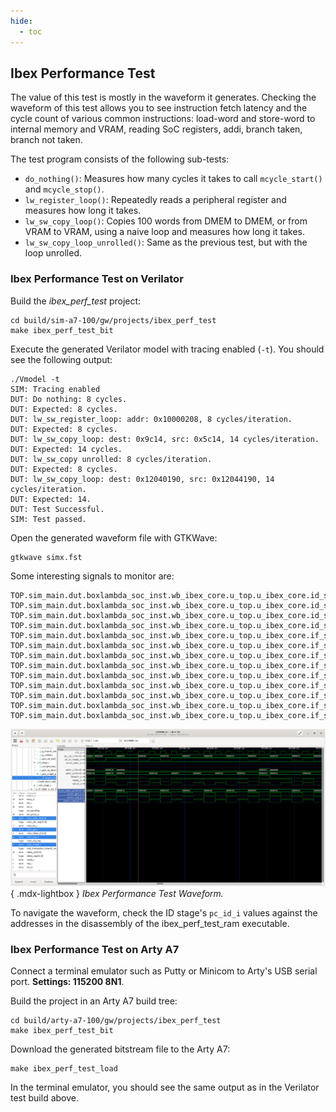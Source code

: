 ```yaml
---
hide:
  - toc
---
```


## Ibex Performance Test

The value of this test is mostly in the waveform it generates. Checking the waveform of this test allows you to see instruction fetch latency and the cycle count of various common instructions: load-word and store-word to internal memory and VRAM, reading SoC registers, addi, branch taken, branch not taken.

The test program consists of the following sub-tests:

- `do_nothing()`: Measures how many cycles it takes to call `mcycle_start()` and `mcycle_stop()`.
- `lw_register_loop()`: Repeatedly reads a peripheral register and measures how long it takes.
- `lw_sw_copy_loop()`: Copies 100 words from DMEM to DMEM, or from VRAM to VRAM, using a naive loop and measures how long it takes.
- `lw_sw_copy_loop_unrolled()`: Same as the previous test, but with the loop unrolled.

### Ibex Performance Test on Verilator

Build the *ibex_perf_test* project:

```
cd build/sim-a7-100/gw/projects/ibex_perf_test
make ibex_perf_test_bit
```

Execute the generated Verilator model with tracing enabled (`-t`). You should see the following output:

```
./Vmodel -t
SIM: Tracing enabled
DUT: Do nothing: 8 cycles.
DUT: Expected: 8 cycles.
DUT: lw_sw_register_loop: addr: 0x10000208, 8 cycles/iteration.
DUT: Expected: 8 cycles.
DUT: lw_sw_copy_loop: dest: 0x9c14, src: 0x5c14, 14 cycles/iteration.
DUT: Expected: 14 cycles.
DUT: lw_sw_copy unrolled: 8 cycles/iteration.
DUT: Expected: 8 cycles.
DUT: lw_sw_copy_loop: dest: 0x12040190, src: 0x12044190, 14 cycles/iteration.
DUT: Expected: 14.
DUT: Test Successful.
SIM: Test passed.
```

Open the generated waveform file with GTKWave:

```
gtkwave simx.fst
```

Some interesting signals to monitor are:

```
TOP.sim_main.dut.boxlambda_soc_inst.wb_ibex_core.u_top.u_ibex_core.id_stage_i.controller_i.clk_i
TOP.sim_main.dut.boxlambda_soc_inst.wb_ibex_core.u_top.u_ibex_core.id_stage_i.controller_i.pc_id_i[31:0]
TOP.sim_main.dut.boxlambda_soc_inst.wb_ibex_core.u_top.u_ibex_core.id_stage_i.controller_i.id_in_ready_o
TOP.sim_main.dut.boxlambda_soc_inst.wb_ibex_core.u_top.u_ibex_core.id_stage_i.controller_i.instr_exec_i
TOP.sim_main.dut.boxlambda_soc_inst.wb_ibex_core.u_top.u_ibex_core.if_stage_i.gen_single_prefetch_buffer.single_prefetch_buffer_i.addr_i[31:0]
TOP.sim_main.dut.boxlambda_soc_inst.wb_ibex_core.u_top.u_ibex_core.if_stage_i.gen_single_prefetch_buffer.single_prefetch_buffer_i.addr_o[31:0]
TOP.sim_main.dut.boxlambda_soc_inst.wb_ibex_core.u_top.u_ibex_core.if_stage_i.gen_single_prefetch_buffer.single_prefetch_buffer_i.branch_i
TOP.sim_main.dut.boxlambda_soc_inst.wb_ibex_core.u_top.u_ibex_core.if_stage_i.gen_single_prefetch_buffer.single_prefetch_buffer_i.ready_i
TOP.sim_main.dut.boxlambda_soc_inst.wb_ibex_core.u_top.u_ibex_core.if_stage_i.gen_single_prefetch_buffer.single_prefetch_buffer_i.valid_o
TOP.sim_main.dut.boxlambda_soc_inst.wb_ibex_core.u_top.u_ibex_core.if_stage_i.gen_single_prefetch_buffer.single_prefetch_buffer_i.instr_addr_o[31:0]
TOP.sim_main.dut.boxlambda_soc_inst.wb_ibex_core.u_top.u_ibex_core.if_stage_i.gen_single_prefetch_buffer.single_prefetch_buffer_i.instr_gnt_i
TOP.sim_main.dut.boxlambda_soc_inst.wb_ibex_core.u_top.u_ibex_core.if_stage_i.gen_single_prefetch_buffer.single_prefetch_buffer_i.instr_req_o
TOP.sim_main.dut.boxlambda_soc_inst.wb_ibex_core.u_top.u_ibex_core.if_stage_i.gen_single_prefetch_buffer.single_prefetch_buffer_i.instr_rvalid_i
```

![Ibex Performance Test Waveform](assets/ibex_perf_test.png){ .mdx-lightbox }
*Ibex Performance Test Waveform.*

To navigate the waveform, check the ID stage's `pc_id_i` values against the addresses in the disassembly of the ibex_perf_test_ram executable.

### Ibex Performance Test on Arty A7

Connect a terminal emulator such as Putty or Minicom to Arty's USB serial port. **Settings: 115200 8N1**.

Build the project in an Arty A7 build tree:

```
cd build/arty-a7-100/gw/projects/ibex_perf_test
make ibex_perf_test_bit
```

Download the generated bitstream file to the Arty A7:

```
make ibex_perf_test_load
```

In the terminal emulator, you should see the same output as in the Verilator test build above.
